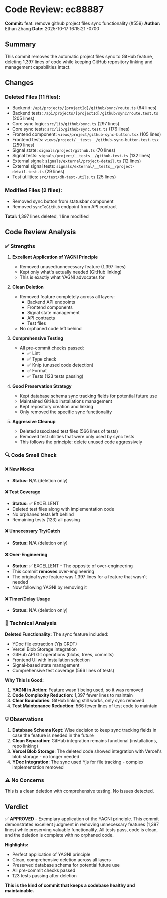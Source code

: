 # Code Review: ec88887

**Commit:** feat: remove github project files sync functionality (#559)
**Author:** Ethan Zhang
**Date:** 2025-10-17 16:15:21 -0700

## Summary

This commit removes the automatic project files sync to GitHub feature, deleting 1,397 lines of code while keeping GitHub repository linking and management capabilities intact.

## Changes

### Deleted Files (11 files):
- Backend: `/api/projects/[projectId]/github/sync/route.ts` (64 lines)
- Backend tests: `/api/projects/[projectId]/github/sync/route.test.ts` (205 lines)
- Core sync logic: `src/lib/github/sync.ts` (297 lines)
- Core sync tests: `src/lib/github/sync.test.ts` (176 lines)
- Frontend component: `views/project/github-sync-button.tsx` (105 lines)
- Frontend tests: `views/project/__tests__/github-sync-button.test.tsx` (259 lines)
- Signal state: `signals/project/github.ts` (70 lines)
- Signal tests: `signals/project/__tests__/github.test.ts` (132 lines)
- External signal: `signals/external/project-detail.ts` (12 lines)
- External signal tests: `signals/external/__tests__/project-detail.test.ts` (29 lines)
- Test utilities: `src/test/db-test-utils.ts` (25 lines)

### Modified Files (2 files):
- Removed sync button from statusbar component
- Removed `syncToGitHub` endpoint from API contract

**Total:** 1,397 lines deleted, 1 line modified

## Code Review Analysis

### ✅ Strengths

1. **Excellent Application of YAGNI Principle**
   - Removed unused/unnecessary feature (1,397 lines)
   - Kept only what's actually needed (GitHub linking)
   - This is exactly what YAGNI advocates for

2. **Clean Deletion**
   - Removed feature completely across all layers:
     - Backend API endpoints
     - Frontend components
     - Signal state management
     - API contracts
     - Test files
   - No orphaned code left behind

3. **Comprehensive Testing**
   - All pre-commit checks passed:
     - ✅ Lint
     - ✅ Type check
     - ✅ Knip (unused code detection)
     - ✅ Format
     - ✅ Tests (123 tests passing)

4. **Good Preservation Strategy**
   - Kept database schema sync tracking fields for potential future use
   - Maintained GitHub installations management
   - Kept repository creation and linking
   - Only removed the specific sync functionality

5. **Aggressive Cleanup**
   - Deleted associated test files (566 lines of tests)
   - Removed test utilities that were only used by sync tests
   - This follows the principle: delete unused code aggressively

### 🔍 Code Smell Check

#### ❌ New Mocks
- **Status:** N/A (deletion only)

#### ❌ Test Coverage
- **Status:** ✅ EXCELLENT
- Deleted test files along with implementation code
- No orphaned tests left behind
- Remaining tests (123) all passing

#### ❌ Unnecessary Try/Catch
- **Status:** N/A (deletion only)

#### ❌ Over-Engineering
- **Status:** ✅ EXCELLENT - The opposite of over-engineering
- This commit **removes** over-engineering
- The original sync feature was 1,397 lines for a feature that wasn't needed
- Now following YAGNI by removing it

#### ❌ Timer/Delay Usage
- **Status:** N/A (deletion only)

### 📝 Technical Analysis

**Deleted Functionality:**
The sync feature included:
- YDoc file extraction (Yjs CRDT)
- Vercel Blob Storage integration
- GitHub API Git operations (blobs, trees, commits)
- Frontend UI with installation selection
- Signal-based state management
- Comprehensive test coverage (566 lines of tests)

**Why This Is Good:**
1. **YAGNI in Action**: Feature wasn't being used, so it was removed
2. **Code Complexity Reduction**: 1,397 fewer lines to maintain
3. **Clear Boundaries**: GitHub linking still works, only sync removed
4. **Test Maintenance Reduction**: 566 fewer lines of test code to maintain

### 💡 Observations

1. **Database Schema Kept**: Wise decision to keep sync tracking fields in case the feature is needed in the future
2. **Clean Separation**: GitHub integration remains functional (installations, repo linking)
3. **Vercel Blob Storage**: The deleted code showed integration with Vercel's blob storage - no longer needed
4. **YDoc Integration**: The sync used Yjs for file tracking - complex implementation removed

### ⚠️ No Concerns

This is a clean deletion with comprehensive testing. No issues detected.

## Verdict

✅ **APPROVED** - Exemplary application of the YAGNI principle. This commit demonstrates excellent judgment in removing unnecessary features (1,397 lines) while preserving valuable functionality. All tests pass, code is clean, and the deletion is complete with no orphaned code.

**Highlights:**
- Perfect application of YAGNI principle
- Clean, comprehensive deletion across all layers
- Preserved database schema for potential future use
- All pre-commit checks passed
- 123 tests passing after deletion

**This is the kind of commit that keeps a codebase healthy and maintainable.**
